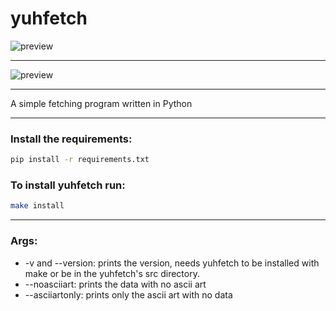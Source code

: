 # yuhfetch

![preview](https://i.imgur.com/A7lUe7y.png)

---

![preview](https://i.imgur.com/Xg5GukG.png)

---

A simple fetching program written in Python

---

### Install the requirements:
```bash
pip install -r requirements.txt
```
### To install yuhfetch run:
```bash
make install
```

---

### Args:
- -v and --version:
prints the version, needs yuhfetch to be installed with make or be in the yuhfetch's src directory.
- --noasciiart:
prints the data with no ascii art
- --asciiartonly:
prints only the ascii art with no data
